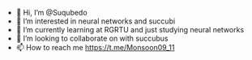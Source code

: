 - 👋 Hi, I’m @Suqubedo
- 👀 I’m interested in neural networks and succubi
- 🌱 I’m currently learning at RGRTU and just studying neural networks
- 💞️ I’m looking to collaborate on with succubus
- 📫 How to reach me https://t.me/Monsoon09_11

<!---
Suqubedo/Suqubedo is a ✨ special ✨ repository because its `README.md` (this file) appears on your GitHub profile.
You can click the Preview link to take a look at your changes.
--->
